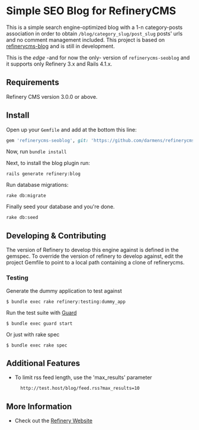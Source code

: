 # Simple SEO Blog for RefineryCMS

This is a simple search engine-optimized blog with a 1-n category-posts association in order to obtain `/blog/category_slug/post_slug` posts' urls and no comment management included.
This project is based on [refinerycms-blog](https://github.com/refinery/refinerycms-blog) and is still in development.

This is the *edge* -and for now the only- version of `refinerycms-seoblog` and it supports only Refinery 3.x and Rails 4.1.x.

<!-- Options:

* [ShareThis.com](http://sharethis.com) support on posts. To enable, set your key in Refinery's settings area. -->

## Requirements

Refinery CMS version 3.0.0 or above.

## Install

Open up your ``Gemfile`` and add at the bottom this line:

```ruby
gem 'refinerycms-seoblog', git: 'https://github.com/darmens/refinerycms-seoblog', branch: 'master'
```

Now, run ``bundle install``

Next, to install the blog plugin run:

    rails generate refinery:blog

Run database migrations:

    rake db:migrate

Finally seed your database and you're done.

    rake db:seed

## Developing & Contributing

The version of Refinery to develop this engine against is defined in the gemspec. To override the version of refinery to develop against, edit the project Gemfile to point to a local path containing a clone of refinerycms.

### Testing

Generate the dummy application to test against

    $ bundle exec rake refinery:testing:dummy_app

Run the test suite with [Guard](https://github.com/guard/guard)

    $ bundle exec guard start

Or just with rake spec

    $ bundle exec rake spec

## Additional Features
* To limit rss feed length, use the 'max_results' parameter

        http://test.host/blog/feed.rss?max_results=10

## More Information
* Check out the [Refinery Website](http://refinerycms.com/)